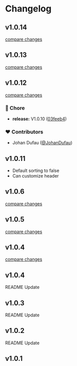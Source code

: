 # Changelog

## v1.0.14

[compare changes](https://github.com/Creatiwity/CreatDataTable/compare/v1.0.13...v1.0.14)

## v1.0.13

[compare changes](https://github.com/Creatiwity/CreatDataTable/compare/v1.0.12...v1.0.13)

## v1.0.12

[compare changes](https://github.com/Creatiwity/CreatDataTable/compare/v1.0.9...v1.0.12)


### 🏡 Chore

  - **release:** V1.0.10 ([03feeb4](https://github.com/Creatiwity/CreatDataTable/commit/03feeb4))

### ❤️  Contributors

- Johan Dufau ([@JohanDufau](http://github.com/JohanDufau))

## v1.0.11

- Default sorting to false
- Can customize header

## v1.0.6

[compare changes](https://github.com/Creatiwity/CreatDataTable/compare/v1.0.5...v1.0.6)

## v1.0.5

[compare changes](https://github.com/Creatiwity/CreatDataTable/compare/v1.0.4...v1.0.5)

## v1.0.4

[compare changes](https://github.com/Creatiwity/CreatDataTable/compare/v1.0.3...v1.0.4)

## v1.0.4

README Update

## v1.0.3

README Update

## v1.0.2

README Update

## v1.0.1
